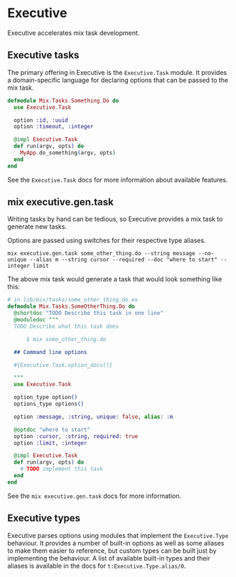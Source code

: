 # Executive

Executive accelerates mix task development.

## Executive tasks

The primary offering in Executive is the `Executive.Task` module. It provides a domain-specific language for declaring options that can be passed to the mix task.

```elixir
defmodule Mix.Tasks.Something.Do do
  use Executive.Task

  option :id, :uuid
  option :timeout, :integer

  @impl Executive.Task
  def run(argv, opts) do
    MyApp.do_something(argv, opts)
  end
end
```

See the `Executive.Task` docs for more information about available features.

## mix executive.gen.task

Writing tasks by hand can be tedious, so Executive provides a mix task to generate new tasks.

Options are passed using switches for their respective type aliases.

```
mix executive.gen.task some_other_thing.do --string message --no-unique --alias m --string cursor --required --doc "where to start" --integer limit
```

The above mix task would generate a task that would look something like this:

```elixir
# in lib/mix/tasks/some_other_thing.do.ex
defmodule Mix.Tasks.SomeOtherThing.Do do
  @shortdoc "TODO Describe this task in one line"
  @moduledoc """
  TODO Describe what this task does

      $ mix some_other_thing.do

  ## Command line options

  #{Executive.Task.option_docs()}

  """
  use Executive.Task

  option_type option()
  options_type options()

  option :message, :string, unique: false, alias: :m

  @optdoc "where to start"
  option :cursor, :string, required: true
  option :limit, :integer

  @impl Executive.Task
  def run(argv, opts) do
    # TODO implement this task
  end
end
```

See the `mix executive.gen.task` docs for more information.

## Executive types

Executive parses options using modules that implement the `Executive.Type` behaviour. It provides a number of built-in options as well as some aliases to make them easier to reference, but custom types can be built just by implementing the behaviour. A list of available built-in types and their aliases is available in the docs for `t:Executive.Type.alias/0`.
